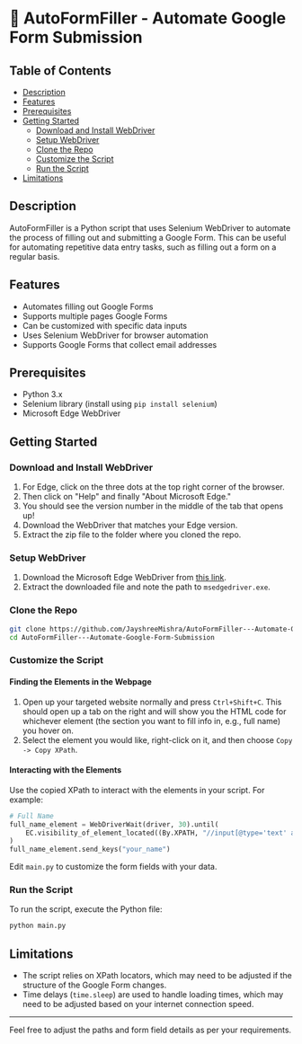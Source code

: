 # 📄 AutoFormFiller - Automate Google Form Submission

## Table of Contents
- [Description](#description)
- [Features](#features)
- [Prerequisites](#prerequisites)
- [Getting Started](#getting-started)
  - [Download and Install WebDriver](#download-and-install-webdriver)
  - [Setup WebDriver](#setup-webdriver)
  - [Clone the Repo](#clone-the-repo)
  - [Customize the Script](#customize-the-script)
  - [Run the Script](#run-the-script)
- [Limitations](#limitations)

## Description
AutoFormFiller is a Python script that uses Selenium WebDriver to automate the process of filling out and submitting a Google Form. This can be useful for automating repetitive data entry tasks, such as filling out a form on a regular basis.

## Features
- Automates filling out Google Forms
- Supports multiple pages Google Forms
- Can be customized with specific data inputs
- Uses Selenium WebDriver for browser automation
- Supports Google Forms that collect email addresses

## Prerequisites
- Python 3.x
- Selenium library (install using `pip install selenium`)
- Microsoft Edge WebDriver

## Getting Started

### Download and Install WebDriver
1. For Edge, click on the three dots at the top right corner of the browser.
2. Then click on "Help" and finally "About Microsoft Edge."
3. You should see the version number in the middle of the tab that opens up!
4. Download the WebDriver that matches your Edge version.
5. Extract the zip file to the folder where you cloned the repo.

### Setup WebDriver
1. Download the Microsoft Edge WebDriver from [this link](https://msedgedriver.azureedge.net/126.0.2592.102/edgedriver_win64.zip).
2. Extract the downloaded file and note the path to `msedgedriver.exe`.

### Clone the Repo
```sh
git clone https://github.com/JayshreeMishra/AutoFormFiller---Automate-Google-Form-Submission.git
cd AutoFormFiller---Automate-Google-Form-Submission
```

### Customize the Script
#### Finding the Elements in the Webpage
1. Open up your targeted website normally and press `Ctrl+Shift+C`. This should open up a tab on the right and will show you the HTML code for whichever element (the section you want to fill info in, e.g., full name) you hover on.
2. Select the element you would like, right-click on it, and then choose `Copy -> Copy XPath`.

#### Interacting with the Elements
Use the copied XPath to interact with the elements in your script. For example:
```python
# Full Name
full_name_element = WebDriverWait(driver, 30).until(
    EC.visibility_of_element_located((By.XPATH, "//input[@type='text' and @jsname='YPqjbf']"))
)
full_name_element.send_keys("your_name")
```

Edit `main.py` to customize the form fields with your data.

### Run the Script
To run the script, execute the Python file:
```sh
python main.py
```

## Limitations
- The script relies on XPath locators, which may need to be adjusted if the structure of the Google Form changes.
- Time delays (`time.sleep`) are used to handle loading times, which may need to be adjusted based on your internet connection speed.

---


Feel free to adjust the paths and form field details as per your requirements.
```
